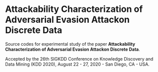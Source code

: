 # Attackability Characterization of Adversarial Evasion Attackon Discrete Data



Source codes for experimental study of the paper **Attackability Characterization of Adversarial Evasion Attackon Discrete Data**.


Accepted by the 26th SIGKDD Conference on Knowledge Discovery and Data Mining (KDD 2020), August 22 - 27, 2020 - San Diego, CA - USA.

